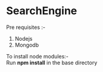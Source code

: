 # SearchEngine

Pre requisites :-
1. Nodejs
2. Mongodb

To install node modules:- <br>
Run <b>npm install</b> in the base directory
